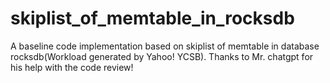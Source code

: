 # skiplist_of_memtable_in_rocksdb
A baseline code implementation based on  skiplist of memtable in database rocksdb(Workload generated by Yahoo! YCSB).
Thanks to Mr. chatgpt for his help with the code review!

